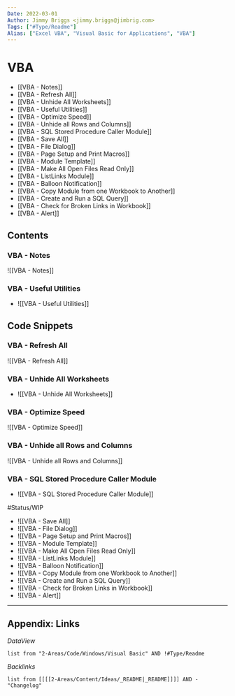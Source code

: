 ```yaml
---
Date: 2022-03-01
Author: Jimmy Briggs <jimmy.briggs@jimbrig.com>
Tags: ["#Type/Readme"]
Alias: ["Excel VBA", "Visual Basic for Applications", "VBA"]
---
```


# VBA

-   [[VBA - Notes]]
-   [[VBA - Refresh All]]
-   [[VBA - Unhide All Worksheets]]
-   [[VBA - Useful Utilities]]
-   [[VBA - Optimize Speed]]
-   [[VBA - Unhide all Rows and Columns]]
-   [[VBA - SQL Stored Procedure Caller Module]]
-   [[VBA - Save All]]
-   [[VBA - File Dialog]]
-   [[VBA - Page Setup and Print Macros]]
-   [[VBA - Module Template]]
-   [[VBA - Make All Open Files Read Only]]
-   [[VBA - ListLinks Module]]
-   [[VBA - Balloon Notification]]
-   [[VBA - Copy Module from one Workbook to Another]]
-   [[VBA - Create and Run a SQL Query]]
-   [[VBA - Check for Broken Links in Workbook]]
-   [[VBA - Alert]]

## Contents

### VBA - Notes

![[VBA - Notes]]

### VBA - Useful Utilities

-   ![[VBA - Useful Utilities]]

## Code Snippets

### VBA - Refresh All

 ![[VBA - Refresh All]]

### VBA - Unhide All Worksheets

-   ![[VBA - Unhide All Worksheets]]

### VBA - Optimize Speed

![[VBA - Optimize Speed]]

### VBA - Unhide all Rows and Columns

![[VBA - Unhide all Rows and Columns]]

### VBA - SQL Stored Procedure Caller Module

-   ![[VBA - SQL Stored Procedure Caller Module]]

#Status/WIP 

-   ![[VBA - Save All]]
-   ![[VBA - File Dialog]]
-   ![[VBA - Page Setup and Print Macros]]
-   ![[VBA - Module Template]]
-   ![[VBA - Make All Open Files Read Only]]
-   ![[VBA - ListLinks Module]]
-   ![[VBA - Balloon Notification]]
-   ![[VBA - Copy Module from one Workbook to Another]]
-   ![[VBA - Create and Run a SQL Query]]
-   ![[VBA - Check for Broken Links in Workbook]]
-   ![[VBA - Alert]]
***

## Appendix: Links

*DataView*

```dataview
list from "2-Areas/Code/Windows/Visual Basic" AND !#Type/Readme
```

*Backlinks*

```dataview
list from [[[[2-Areas/Content/Ideas/_README|_README]]]] AND -"Changelog"
```